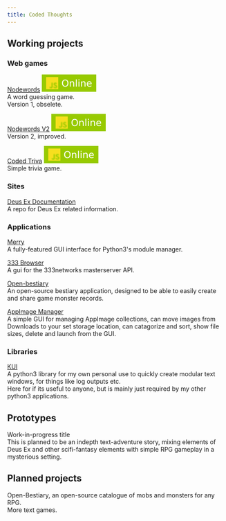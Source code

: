 ```yaml
---
title: Coded Thoughts
---
```


## Working projects

### Web games
[Nodewords](https://codedthoughts.github.io/nodewords/) ![js](https://github.com/codedthoughts/codedthoughts.github.io/raw/master/img/ctjs.svg)<br>
A word guessing game.<br>
Version 1, obselete.<br>

[Nodewords V2](https://codedthoughts.github.io/nodewords/) ![js](https://github.com/codedthoughts/codedthoughts.github.io/raw/master/img/ctjs.svg)<br> 
Version 2, improved.<br>

[Coded Triva](https://codedthoughts.github.io/trivia/) ![js](https://github.com/codedthoughts/codedthoughts.github.io/raw/master/img/ctjs.svg)<br> 
Simple trivia game.<br>

### Sites
[Deus Ex Documentation](https://deusexhq.github.io/)<br>
A repo for Deus Ex related information.<br>

### Applications
[Merry](https://github.com/Kaiz0r/Merry)<br>
A fully-featured GUI interface for Python3's module manager.<br>

[333 Browser](https://github.com/Kaiz0r/333Browser)<br>
A gui for the 333networks masterserver API.<br>

[Open-bestiary](https://github.com/Kaiz0r/open-bestiary)<br>
An open-source bestiary application, designed to be able to easily create and share game monster records.<br>

[AppImage Manager](https://github.com/Kaiz0r/AppImages-Manager)<br>
A simple GUI for managing AppImage collections, can move images from Downloads to your set storage location, can catagorize and sort, show file sizes, delete and launch from the GUI.<br>

### Libraries
[KUI](https://github.com/Kaiz0r/python3-kui)<br>
A python3 library for my own personal use to quickly create modular text windows, for things like log outputs etc.<br>
Here for if its useful to anyone, but is mainly just required by my other python3 applications.

## Prototypes
Work-in-progress title<br>
This is planned to be an indepth text-adventure story, mixing elements of Deus Ex and other scifi-fantasy elements with simple RPG gameplay in a mysterious setting.<br>

## Planned projects
Open-Bestiary, an open-source catalogue of mobs and monsters for any RPG.<br>
More text games.<br>
